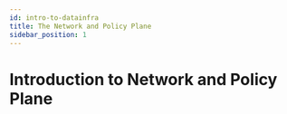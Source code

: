 ```yaml
---
id: intro-to-datainfra
title: The Network and Policy Plane
sidebar_position: 1
---
```

# Introduction to Network and Policy Plane